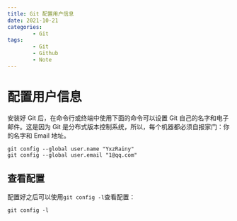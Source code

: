 ```yaml
---
title: Git 配置用户信息
date: 2021-10-21
categories:
        - Git
tags:
        - Git
        - Github
        - Note
---
```


# 配置用户信息

安装好 Git 后，在命令行或终端中使用下面的命令可以设置 Git 自己的名字和电子邮件。这是因为 Git 是分布式版本控制系统，所以，每个机器都必须自报家门：你的名字和 Email 地址。

```
git config --global user.name "YxzRainy"
git config --global user.email "1@qq.com"
```

## 查看配置

配置好之后可以使用`git config -l`查看配置：

```
git config -l
```
